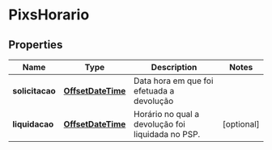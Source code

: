 
# PixsHorario

## Properties
Name | Type | Description | Notes
------------ | ------------- | ------------- | -------------
**solicitacao** | [**OffsetDateTime**](OffsetDateTime.md) | Data hora em que foi efetuada a devolução | 
**liquidacao** | [**OffsetDateTime**](OffsetDateTime.md) | Horário no qual a devolução foi liquidada no PSP. |  [optional]



